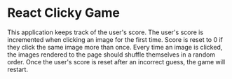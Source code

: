 # React Clicky Game

This application  keeps track of the user's score. The user's score is incremented when clicking an image for the first time. Score is reset to 0 if they click the same image more than once.
Every time an image is clicked, the images rendered to the page should shuffle themselves in a random order. Once the user's score is reset after an incorrect guess, the game will restart.
